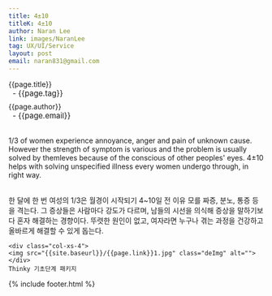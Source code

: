 ```yaml
---
title: 4±10
titleK: 4±10
author: Naran Lee
link: images/NaranLee
tag: UX/UI/Service
layout: post
email: naran831@gmail.com
---	
```


<div class="container">

<div class="deDep">
{{page.title}}<br>
<p style="font-size:15px; margin:0px; padding:0px 0px 0px 8px; margin:0px 0px 8px 0px;">- {{page.tag}}</p>
{{page.author}}<br>
<p style="font-size:15px; margin:0px; padding:0px 0px 0px 8px;">- {{page.email}}</p>
</div>

<br>

<div class="det lato">

<!--영문-->

1/3 of women experience annoyance, anger and pain of unknown cause. However the strength of symptom is various and the problem is usually solved by themleves because of the conscious of other peoples' eyes. 4±10 helps with solving unspecified illness every women undergo through, in right way.


<!--영문-->

</div>


<div class="noto">
<!--국문-->

<br>
한 달에 한 번 여성의 1/3은 월경이 시작되기 4~10일 전 이유 모를 짜증, 분노, 통증 등을 격는다. 그 증상들은 사람마다 강도가 다르며, 남들의 시선을 의식해 증상을 말하기보다 혼자 해결하는 경향이다. 뚜렷한 원인이 없고, 여자라면 누구나 겪는 과정을 건강하고 올바르게 해결할 수 있게 돕는다.

<!--국문-->

</div>

<div class="row noto">
	
	<div class="col-xs-4">
	<img src="{{site.baseurl}}/{{page.link}}1.jpg" class="deImg" alt=""></div>
	Thinky 기초단계 패키지
</div>

	

</div> 

{% include footer.html %}